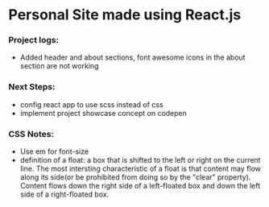 # Personal Site made using React.js



### Project logs:
* Added header and about sections, font awesome icons in the about section are not working


### Next Steps:
* config react app to use scss instead of css
* implement project showcase concept on codepen 

### CSS Notes:
* Use em for font-size 
* definition of a float: a box that is shifted to the left or right on the current line. The most intersting characteristic of a float is that content may flow along its side(or be prohibited from doing so by the "clear" property). Content flows down the right side of a left-floated box and down the left side of a right-floated box.
